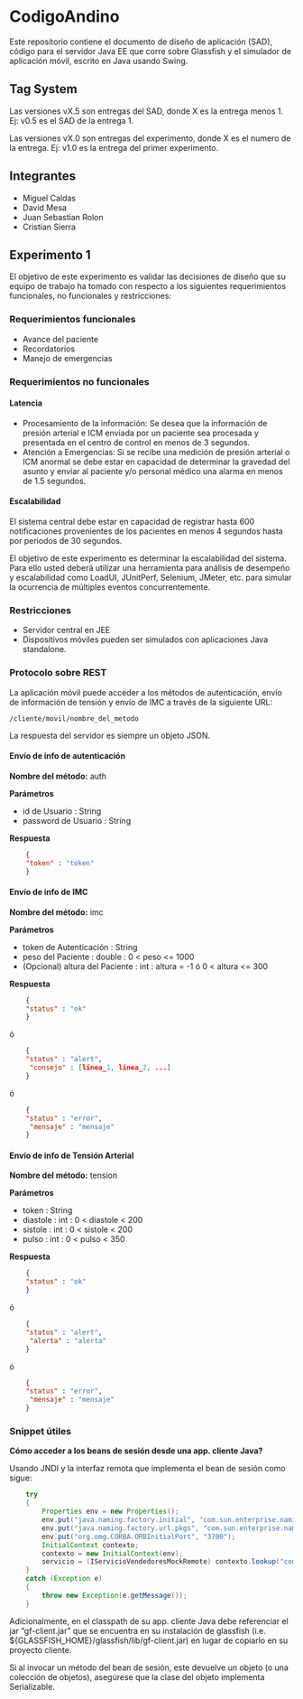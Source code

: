 CodigoAndino
============

Este repositorio contiene el documento de diseño de aplicación (SAD), código para el servidor Java EE que corre sobre Glassfish y el simulador de 
aplicación móvil, escrito en Java usando Swing.

## Tag System
Las versiones vX.5 son entregas del SAD, donde X es la entrega menos 1. Ej: v0.5 es el SAD de la entrega 1.

Las versiones vX.0 son entregas del experimento, donde X es el numero de la entrega. Ej: v1.0 es la entrega del primer experimento.

## Integrantes

* Miguel Caldas
* David Mesa
* Juan Sebastian Rolon
* Cristian Sierra

## Experimento 1

El objetivo de este experimento es validar las decisiones de diseño que su equipo de trabajo ha tomado con respecto a los siguientes requerimientos funcionales, no funcionales y restricciones:

### Requerimientos funcionales

* Avance del paciente
* Recordatorios
* Manejo de emergencias

### Requerimientos no funcionales

#### Latencia

* Procesamiento de la información: Se desea que la información de presión arterial e ICM enviada por un paciente sea procesada y presentada en el centro de control en menos de 3 segundos.
* Atención a Emergencias: Si se recibe una medición de presión arterial o ICM anormal se debe estar en capacidad de determinar la gravedad del asunto y enviar al paciente y/o personal médico una alarma en menos de 1.5 segundos.

#### Escalabilidad

El sistema central debe estar en capacidad de registrar hasta 600 notificaciones provenientes de los pacientes en menos 4 segundos hasta por periodos de 30 segundos.

El objetivo de este experimento es determinar la escalabilidad del sistema. Para ello usted deberá utilizar una herramienta para análisis de desempeño y escalabilidad como LoadUI, JUnitPerf, Selenium, JMeter, etc. para simular la ocurrencia de múltiples eventos concurrentemente.

### Restricciones

* Servidor central en JEE
* Dispositivos móviles pueden ser simulados con aplicaciones Java standalone.

### Protocolo sobre REST

La aplicación móvil puede acceder a los métodos de autenticación, envío de información de tensión y envío de IMC a través de la siguiente URL:

`/cliente/movil/nombre_del_metodo`

La respuesta del servidor es siempre un objeto JSON.

#### Envío de info de autenticación

**Nombre del método:** auth

**Parámetros**

* id de Usuario : String
* password de Usuario : String

**Respuesta**

```JSON
	{
	"token" : "token"
	}
```

#### Envío de info de IMC

**Nombre del método:** imc

**Parámetros**

* token de Autenticación : String
* peso del Paciente : double : 0 < peso <= 1000
* (Opcional) altura del Paciente : int : altura = -1 ó 0 < altura <= 300

**Respuesta**

```JSON
	{
	"status" : "ok"
	}
```

ó

```JSON
	{
	"status" : "alert",
	 "consejo" : [linea_1, linea_2, ...]
	}
```

ó

```JSON
	{
	"status" : "error",
	 "mensaje" : "mensaje"
	}
```

#### Envío de info de Tensión Arterial

**Nombre del método:** tension

**Parámetros**

* token : String
* diastole : int : 0 < diastole < 200
* sistole : int : 0 < sistole < 200
* pulso : int : 0 < pulso < 350

**Respuesta**

```JSON
	{
	"status" : "ok"
	}
```

ó

```JSON
	{
	"status" : "alert",
	 "alerta" : "alerta"
	}
```

ó

```JSON
	{
	"status" : "error",
	 "mensaje" : "mensaje"
	}
```

### Snippet útiles

**Cómo acceder a los beans de sesión desde una app. cliente Java?**

Usando JNDI y la interfaz remota que implementa el bean de sesión como sigue:

```java
	try
	{
		Properties env = new Properties();
		env.put("java.naming.factory.initial", "com.sun.enterprise.naming.SerialInitContextFactory");
		env.put("java.naming.factory.url.pkgs", "com.sun.enterprise.naming");
		env.put("org.omg.CORBA.ORBInitialPort", "3700");
		InitialContext contexto;
		contexto = new InitialContext(env);
		servicio = (IServicioVendedoresMockRemote) contexto.lookup("com.losalpes.servicios.IServicioVendedoresMockRemote");
	} 
	catch (Exception e)
	{
		throw new Exception(e.getMessage());
	}
```

Adicionalmente, en el classpath de su app. cliente Java debe referenciar el jar “gf-client.jar” que se encuentra en su instalación de glassfish (i.e. ${GLASSFISH_HOME}/glassfish/lib/gf-client.jar) en lugar de copiarlo en su proyecto cliente.

Si al invocar un método del bean de sesión, este devuelve un objeto (o una colección de objetos), asegúrese que la clase del objeto implementa Serializable.
